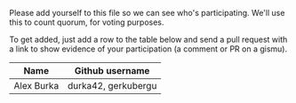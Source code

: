 Please add yourself to this file so we can see who's participating.
We'll use this to count quorum, for voting purposes.

To get added, just add a row to the table below and send a
pull request with a link to show evidence of your participation
(a comment or PR on a gismu).

Name | Github username
-----|----------------
Alex Burka | durka42, gerkubergu
